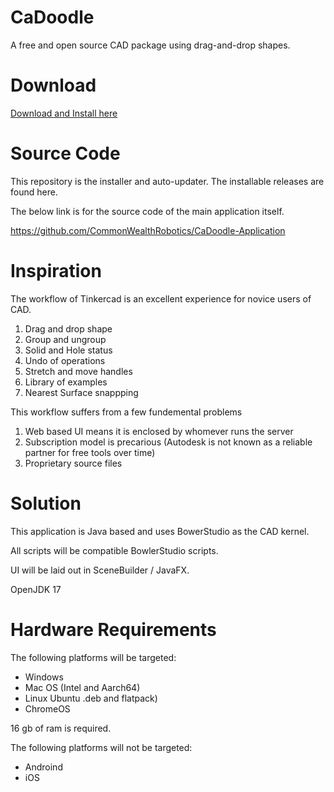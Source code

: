 # CaDoodle
A free and open source CAD package using drag-and-drop shapes. 

# Download

[Download and Install here](https://github.com/CommonWealthRobotics/CaDoodle/releases)

# Source Code

This repository is the installer and auto-updater. The installable releases are found here. 

The below link is for the source code of the main application itself.

https://github.com/CommonWealthRobotics/CaDoodle-Application


# Inspiration

The workflow of Tinkercad is an excellent experience for novice users of CAD. 

1. Drag and drop shape
2. Group and ungroup
3. Solid and Hole status
4. Undo of operations
5. Stretch and move handles
6. Library of examples
7. Nearest Surface snappping


This workflow suffers from a few fundemental problems

1. Web based UI means it is enclosed by whomever runs the server
2. Subscription model is precarious (Autodesk is not known as a reliable partner for free tools over time)
3. Proprietary source files

# Solution 

This application is Java based and uses BowerStudio as the CAD kernel.

All scripts will be compatible BowlerStudio scripts. 

UI will be laid out in SceneBuilder / JavaFX.

OpenJDK 17 

# Hardware Requirements

The following platforms will be targeted:

* Windows
* Mac OS (Intel and Aarch64)
* Linux Ubuntu .deb and flatpack)
* ChromeOS

16 gb of ram is required. 

The following platforms will not be targeted:


* Androind
* iOS
 
  
